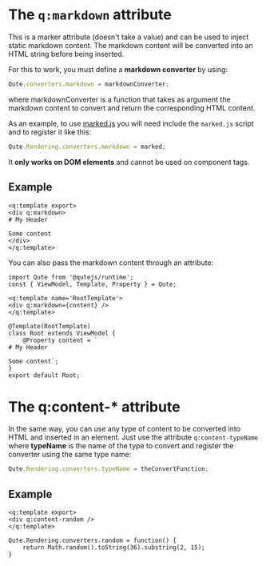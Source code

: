 # The `q:markdown` attribute

This is a marker attribute (doesn't take a value) and can be used to inject static markdown content.
The markdown content will be converted into an HTML string before being inserted.

For this to work, you must define a **markdown converter** by using:

```javascript
Qute.converters.markdown = markdownConverter;
```

where markdownConverter is a function that takes as argument the markdown content to convert and return the corresponding HTML content.

As an example, to use [marked.js](https://github.com/markedjs/marked) you will need include the `marked.js` script and to register it like this:

```javascript
Qute.Rendering.converters.markdown = marked;
```

It **only works on DOM elements** and cannot be used on component tags.

## Example

```jsq
<q:template export>
<div q:markdown>
# My Header

Some content
</div>
</q:template>
```

You can also pass the markdown content through an attribute:

```jsq
import Qute from '@qutejs/runtime';
const { ViewModel, Template, Property } = Qute;

<q:template name='RootTemplate'>
<div q:markdown={content} />
</q:template>

@Template(RootTemplate)
class Root extends ViewModel {
    @Property content = `
# My Header

Some content`;
}
export default Root;
```


# The q:content-* attribute

In the same way, you can use any type of content to be converted into HTML and inserted in an element.
Just use the attribute `q:content-typeName` where **typeName** is the name of the type to convert and register the converter using the same type name:

```javascript
Qute.Rendering.converters.typeName = theConvertFunction;
```

## Example

```jsq
<q:template export>
<div q:content-random />
</q:template>

Qute.Rendering.converters.random = function() {
	return Math.random().toString(36).substring(2, 15);
}
```


